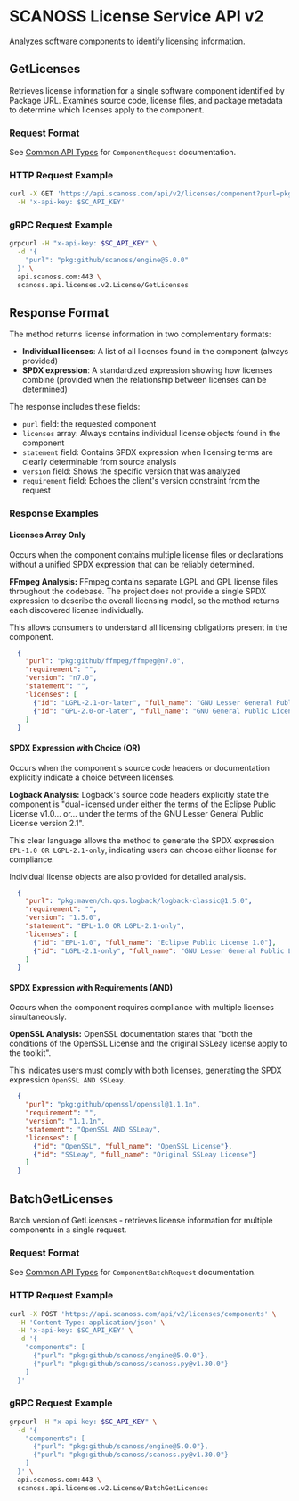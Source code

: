 # SCANOSS License Service API v2

Analyzes software components to identify licensing information.

## GetLicenses
Retrieves license information for a single software component identified by Package URL. 
Examines source code, license files, and package metadata to determine which licenses apply to the component. 

### Request Format
See [Common API Types](../common/v2/README.md) for `ComponentRequest` documentation.

### HTTP Request Example
```bash
curl -X GET 'https://api.scanoss.com/api/v2/licenses/component?purl=pkg:github/scanoss/engine@5.0.0' \
  -H 'x-api-key: $SC_API_KEY'
```

### gRPC Request Example
```bash
grpcurl -H "x-api-key: $SC_API_KEY" \
  -d '{
    "purl": "pkg:github/scanoss/engine@5.0.0"
  }' \
  api.scanoss.com:443 \
  scanoss.api.licenses.v2.License/GetLicenses
```

## Response Format

The method returns license information in two complementary formats:

- **Individual licenses**: A list of all licenses found in the component (always provided)
- **SPDX expression**: A standardized expression showing how licenses combine (provided when the relationship between licenses can be determined)

The response includes these fields:
- `purl` field: the requested component
- `licenses` array: Always contains individual license objects found in the component
- `statement` field: Contains SPDX expression when licensing terms are clearly determinable from source analysis
- `version` field: Shows the specific version that was analyzed  
- `requirement` field: Echoes the client's version constraint from the request

### Response Examples

#### Licenses Array Only
Occurs when the component contains multiple license files or declarations without a unified SPDX expression that can be reliably determined.

**FFmpeg Analysis:**
FFmpeg contains separate LGPL and GPL license files throughout the codebase. 
The project does not provide a single SPDX expression to describe the overall licensing model, 
so the method returns each discovered license individually. 

This allows consumers to understand all licensing obligations present in the component.

```json
  {
    "purl": "pkg:github/ffmpeg/ffmpeg@n7.0",
    "requirement": "",
    "version": "n7.0",
    "statement": "",
    "licenses": [
      {"id": "LGPL-2.1-or-later", "full_name": "GNU Lesser General Public License v2.1 or later"},
      {"id": "GPL-2.0-or-later", "full_name": "GNU General Public License v2.0 or later"}
    ]
  }
```

#### SPDX Expression with Choice (OR)
Occurs when the component's source code headers or documentation explicitly indicate a choice between licenses.

**Logback Analysis:**
Logback's source code headers explicitly state the component is 
"dual-licensed under either the terms of the Eclipse Public License v1.0... or... under the terms of the GNU Lesser General Public License version 2.1". 

This clear language allows the method to generate the SPDX expression `EPL-1.0 OR LGPL-2.1-only`, 
indicating users can choose either license for compliance. 

Individual license objects are also provided for detailed analysis.

```json
  {
    "purl": "pkg:maven/ch.qos.logback/logback-classic@1.5.0",
    "requirement": "",
    "version": "1.5.0",
    "statement": "EPL-1.0 OR LGPL-2.1-only",
    "licenses": [
      {"id": "EPL-1.0", "full_name": "Eclipse Public License 1.0"},
      {"id": "LGPL-2.1-only", "full_name": "GNU Lesser General Public License v2.1 only"}
    ]
  }
```

#### SPDX Expression with Requirements (AND)
Occurs when the component requires compliance with multiple licenses simultaneously.

**OpenSSL Analysis:**
OpenSSL documentation states that "both the conditions of the OpenSSL License and the original SSLeay license apply to the toolkit". 

This indicates users must comply with both licenses, generating the SPDX expression `OpenSSL AND SSLeay`. 

```json
  {
    "purl": "pkg:github/openssl/openssl@1.1.1n",
    "requirement": "",
    "version": "1.1.1n",
    "statement": "OpenSSL AND SSLeay",
    "licenses": [
      {"id": "OpenSSL", "full_name": "OpenSSL License"},
      {"id": "SSLeay", "full_name": "Original SSLeay License"}
    ]
  }
```



## BatchGetLicenses

Batch version of GetLicenses - retrieves license information for multiple components in a single request.

### Request Format
See [Common API Types](../common/v2/README.md) for `ComponentBatchRequest` documentation.

### HTTP Request Example
```bash
curl -X POST 'https://api.scanoss.com/api/v2/licenses/components' \
  -H 'Content-Type: application/json' \
  -H 'x-api-key: $SC_API_KEY' \
  -d '{
    "components": [
      {"purl": "pkg:github/scanoss/engine@5.0.0"},
      {"purl": "pkg:github/scanoss/scanoss.py@v1.30.0"}
    ]
  }'
```

### gRPC Request Example
```bash
grpcurl -H "x-api-key: $SC_API_KEY" \
  -d '{
    "components": [
      {"purl": "pkg:github/scanoss/engine@5.0.0"},
      {"purl": "pkg:github/scanoss/scanoss.py@v1.30.0"}
    ]
  }' \
  api.scanoss.com:443 \
  scanoss.api.licenses.v2.License/BatchGetLicenses
```

